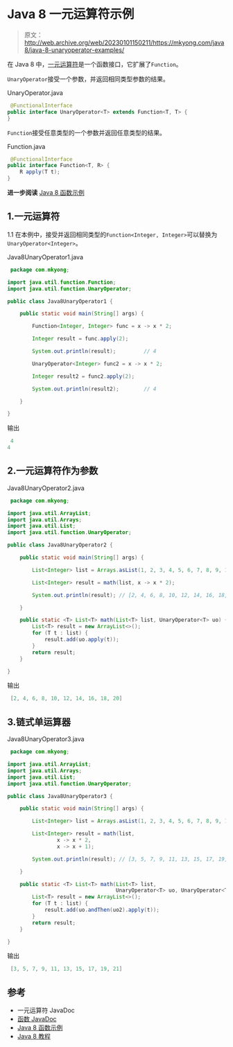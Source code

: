 # Java 8 一元运算符示例

> 原文：<http://web.archive.org/web/20230101150211/https://mkyong.com/java8/java-8-unaryoperator-examples/>

在 Java 8 中，[一元运算符](http://web.archive.org/web/20221127133729/https://docs.oracle.com/javase/8/docs/api/java/util/function/UnaryOperator.html)是一个函数接口，它扩展了`Function`。

`UnaryOperator`接受一个参数，并返回相同类型参数的结果。

UnaryOperator.java

```java
 @FunctionalInterface
public interface UnaryOperator<T> extends Function<T, T> {
} 
```

`Function`接受任意类型的一个参数并返回任意类型的结果。

Function.java

```java
 @FunctionalInterface
public interface Function<T, R> {
    R apply(T t);
} 
```

**进一步阅读** [Java 8 函数示例](/web/20221127133729/https://mkyong.com/java8/java-8-function-examples/)

## 1.一元运算符

1.1 在本例中，接受并返回相同类型的`Function<Integer, Integer>`可以替换为`UnaryOperator<Integer>`。

Java8UnaryOperator1.java

```java
 package com.mkyong;

import java.util.function.Function;
import java.util.function.UnaryOperator;

public class Java8UnaryOperator1 {

    public static void main(String[] args) {

        Function<Integer, Integer> func = x -> x * 2;

        Integer result = func.apply(2);

        System.out.println(result);         // 4

        UnaryOperator<Integer> func2 = x -> x * 2;

        Integer result2 = func2.apply(2);

        System.out.println(result2);        // 4

    }

} 
```

输出

```java
 4
4 
```

## 2.一元运算符<t>作为参数</t>

Java8UnaryOperator2.java

```java
 package com.mkyong;

import java.util.ArrayList;
import java.util.Arrays;
import java.util.List;
import java.util.function.UnaryOperator;

public class Java8UnaryOperator2 {

    public static void main(String[] args) {

        List<Integer> list = Arrays.asList(1, 2, 3, 4, 5, 6, 7, 8, 9, 10);

        List<Integer> result = math(list, x -> x * 2);

        System.out.println(result); // [2, 4, 6, 8, 10, 12, 14, 16, 18, 20]

    }

    public static <T> List<T> math(List<T> list, UnaryOperator<T> uo) {
        List<T> result = new ArrayList<>();
        for (T t : list) {
            result.add(uo.apply(t));
        }
        return result;
    }

} 
```

输出

```java
 [2, 4, 6, 8, 10, 12, 14, 16, 18, 20] 
```

## 3.链式单运算器

Java8UnaryOperator3.java

```java
 package com.mkyong;

import java.util.ArrayList;
import java.util.Arrays;
import java.util.List;
import java.util.function.UnaryOperator;

public class Java8UnaryOperator3 {

    public static void main(String[] args) {

        List<Integer> list = Arrays.asList(1, 2, 3, 4, 5, 6, 7, 8, 9, 10);

        List<Integer> result = math(list,
                x -> x * 2,
                x -> x + 1);

        System.out.println(result); // [3, 5, 7, 9, 11, 13, 15, 17, 19, 21]

    }

    public static <T> List<T> math(List<T> list,
                                   UnaryOperator<T> uo, UnaryOperator<T> uo2) {
        List<T> result = new ArrayList<>();
        for (T t : list) {
            result.add(uo.andThen(uo2).apply(t));
        }
        return result;
    }

} 
```

输出

```java
 [3, 5, 7, 9, 11, 13, 15, 17, 19, 21] 
```

## 参考

*   一元运算符 JavaDoc
*   [函数 JavaDoc](http://web.archive.org/web/20221127133729/https://docs.oracle.com/javase/8/docs/api/java/util/function/Function.html)
*   [Java 8 函数示例](http://web.archive.org/web/20221127133729/https://mkyong.com/java8/java-8-function-examples/)
*   [Java 8 教程](/web/20221127133729/https://mkyong.com/tutorials/java-8-tutorials/)

<input type="hidden" id="mkyong-current-postId" value="15512">